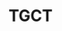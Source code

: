 ---
title: TGCT
layout: collection
permalink: /tgct/
collection: tgct
entries_layout: grid
classes: wide
tags: 
---  